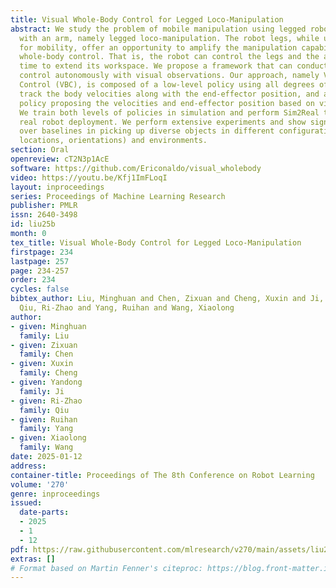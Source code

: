 ```yaml
---
title: Visual Whole-Body Control for Legged Loco-Manipulation
abstract: We study the problem of mobile manipulation using legged robots equipped
  with an arm, namely legged loco-manipulation. The robot legs, while usually utilized
  for mobility, offer an opportunity to amplify the manipulation capabilities by conducting
  whole-body control. That is, the robot can control the legs and the arm at the same
  time to extend its workspace. We propose a framework that can conduct the whole-body
  control autonomously with visual observations. Our approach, namely Visual Whole-Body
  Control (VBC), is composed of a low-level policy using all degrees of freedom to
  track the body velocities along with the end-effector position, and a high-level
  policy proposing the velocities and end-effector position based on visual inputs.
  We train both levels of policies in simulation and perform Sim2Real transfer for
  real robot deployment. We perform extensive experiments and show significant improvements
  over baselines in picking up diverse objects in different configurations (heights,
  locations, orientations) and environments.
section: Oral
openreview: cT2N3p1AcE
software: https://github.com/Ericonaldo/visual_wholebody
video: https://youtu.be/Kfj1ImFLoqI
layout: inproceedings
series: Proceedings of Machine Learning Research
publisher: PMLR
issn: 2640-3498
id: liu25b
month: 0
tex_title: Visual Whole-Body Control for Legged Loco-Manipulation
firstpage: 234
lastpage: 257
page: 234-257
order: 234
cycles: false
bibtex_author: Liu, Minghuan and Chen, Zixuan and Cheng, Xuxin and Ji, Yandong and
  Qiu, Ri-Zhao and Yang, Ruihan and Wang, Xiaolong
author:
- given: Minghuan
  family: Liu
- given: Zixuan
  family: Chen
- given: Xuxin
  family: Cheng
- given: Yandong
  family: Ji
- given: Ri-Zhao
  family: Qiu
- given: Ruihan
  family: Yang
- given: Xiaolong
  family: Wang
date: 2025-01-12
address:
container-title: Proceedings of The 8th Conference on Robot Learning
volume: '270'
genre: inproceedings
issued:
  date-parts:
  - 2025
  - 1
  - 12
pdf: https://raw.githubusercontent.com/mlresearch/v270/main/assets/liu25b/liu25b.pdf
extras: []
# Format based on Martin Fenner's citeproc: https://blog.front-matter.io/posts/citeproc-yaml-for-bibliographies/
---
```

